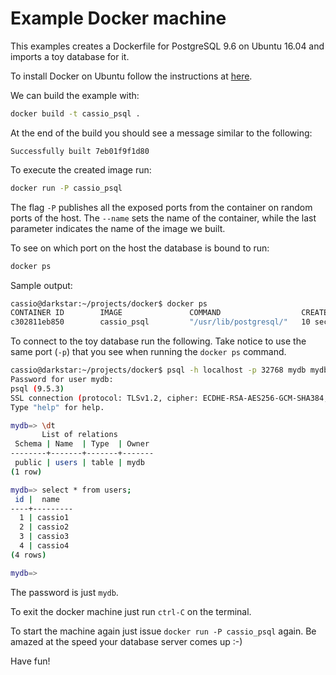 # Example Docker machine
This examples creates a Dockerfile for PostgreSQL 9.6 on Ubuntu 16.04 and imports
a toy database for it.

To install Docker on Ubuntu follow the instructions at [here](https://docs.docker.com/engine/installation/linux/ubuntulinux/).

We can build the example with:

```bash
docker build -t cassio_psql .
```

At the end of the build you should see a message similar to the following:

```
Successfully built 7eb01f9f1d80
```

To execute the created image run:

```bash
docker run -P cassio_psql
```

The flag `-P` publishes all the exposed ports from the container on random ports of the host. The `--name` sets the name of the container, while the last parameter indicates the name of the image we built.

To see on which port on the host the database is bound to run:

```bash
docker ps
```

Sample output:
```bash
cassio@darkstar:~/projects/docker$ docker ps
CONTAINER ID        IMAGE               COMMAND                  CREATED             STATUS              PORTS                     NAMES
c302811eb850        cassio_psql         "/usr/lib/postgresql/"   10 seconds ago      Up 9 seconds        0.0.0.0:32768->5432/tcp   pg-cassio
```

To connect to the toy database run the following. Take notice to use the same port (`-p`) that you see when running the `docker ps` command.

```bash
cassio@darkstar:~/projects/docker$ psql -h localhost -p 32768 mydb mydb
Password for user mydb:
psql (9.5.3)
SSL connection (protocol: TLSv1.2, cipher: ECDHE-RSA-AES256-GCM-SHA384, bits: 256, compression: off)
Type "help" for help.

mydb=> \dt
       List of relations
 Schema | Name  | Type  | Owner
--------+-------+-------+-------
 public | users | table | mydb
(1 row)

mydb=> select * from users;
 id |  name   
----+---------
  1 | cassio1
  2 | cassio2
  3 | cassio3
  4 | cassio4
(4 rows)

mydb=>

```

The password is just `mydb`.

To exit the docker machine just run `ctrl-C` on the terminal.

To start the machine again just issue `docker run -P cassio_psql` again. Be amazed at the speed your database server comes up :-)

Have fun!
